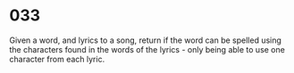 [_metadata_:tags]:-        "string"

# 033

Given a word, and lyrics to a song, return if the word can be spelled using the characters found in the words of the lyrics - only being able to use one character from each lyric.
